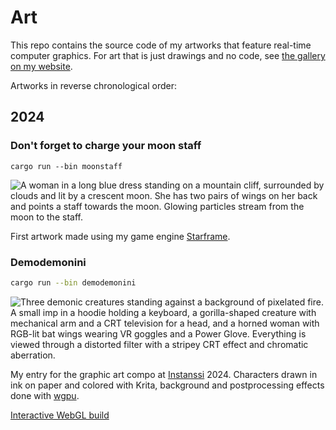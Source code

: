 # Art

This repo contains the source code of my artworks
that feature real-time computer graphics.
For art that is just drawings and no code,
see [the gallery on my website](https://molentum.me/gallery).

Artworks in reverse chronological order:

## 2024

### Don't forget to charge your moon staff

```
cargo run --bin moonstaff
```

![
A woman in a long blue dress standing on a mountain cliff,
surrounded by clouds and lit by a crescent moon.
She has two pairs of wings on her back and points a staff towards the moon.
Glowing particles stream from the moon to the staff.
](previews/moonstaff.gif)

First artwork made using my game engine [Starframe](https://github.com/m0lentum/starframe).

### Demodemonini

```bash
cargo run --bin demodemonini
```

![Three demonic creatures standing against a background of pixelated fire.
A small imp in a hoodie holding a keyboard,
a gorilla-shaped creature with mechanical arm and a CRT television for a head,
and a horned woman with RGB-lit bat wings wearing VR goggles and a Power Glove.
Everything is viewed through a distorted filter with a stripey CRT effect and chromatic aberration.
](previews/demodemonini.gif)

My entry for the graphic art compo at [Instanssi](https://instanssi.org/) 2024.
Characters drawn in ink on paper and colored with Krita,
background and postprocessing effects done with [wgpu](https://wgpu.rs).

[Interactive WebGL build](https://molentum.me/gallery/2024/demodemonini/)
